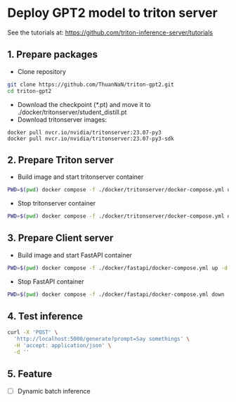# Deploy GPT2 model to triton server

See the tutorials at: https://github.com/triton-inference-server/tutorials

## 1. Prepare packages
- Clone repository
```bash
git clone https://github.com/ThuanNaN/triton-gpt2.git
cd triton-gpt2
```
- Download the checkpoint (*.pt) and move it to ./docker/tritonserver/student_distill.pt
- Download tritonserver images:
```
docker pull nvcr.io/nvidia/tritonserver:23.07-py3
docker pull nvcr.io/nvidia/tritonserver:23.07-py3-sdk
```
## 2. Prepare Triton server
- Build image and start tritonserver container
```bash
PWD=$(pwd) docker compose -f ./docker/tritonserver/docker-compose.yml up -d
```
- Stop tritonserver container
```bash
PWD=$(pwd) docker compose -f ./docker/tritonserver/docker-compose.yml down
```


## 3. Prepare Client server
- Build image and start FastAPI container
```bash
PWD=$(pwd) docker compose -f ./docker/fastapi/docker-compose.yml up -d
```
- Stop FastAPI container
```bash
PWD=$(pwd) docker compose -f ./docker/fastapi/docker-compose.yml down
```

## 4. Test inference
```bash
curl -X 'POST' \
  'http://localhost:5000/generate?prompt=Say somethings' \
  -H 'accept: application/json' \
  -d ''
```

## 5. Feature
- [ ] Dynamic batch inference 

